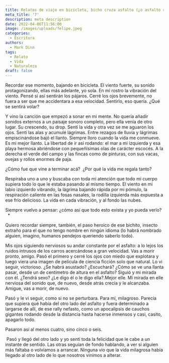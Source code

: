 ```yaml
---
title: Relatos de viaje en bicicleta, bicho cruza asfalto (¿o asfalto cruza bosque?)
meta_title: '?'
description: meta description
date: 2022-04-06T11:56:00
image: /images/uploads/felipe.jpeg
categories:
  - Escritura
authors:
  - Mark Dinn
tags:
  - Relato
  - Vida
  - Naturaleza
draft: false
---
```

Recordar ese momento, bajando en bicicleta. El viento fuerte, su sonido protagonizando, ellas más adelante, yo sola. En mi rostro la vibración del viento. Pensé si así sentirán los pájaros. Cerré los ojos brevemente, no fuera a ser que me accidentara a esa velocidad. Sentirlo, eso quería. ¿Qué se sentirá volar?

Y vino la canción que empezó a sonar en mi mente. No quería añadir sonidos externos a un paisaje sonoro completo, pero ella venía de otro lugar. Su crescendo, su drop. Sentí la vida y otra vez se me aguaron los ojos. Sentí las alas y acumulé lágrimas. Entre rezagos de lluvia y lágrimas empiscinándose bajó el llanto. Siempre lloro cuando la vida me conmueve. Es mi mejor llanto. La libertad de ir así rodando: el mar a mi izquierda y esa playa hermosa abriéndose con pequeñísimas olas de carácter escocés. A la derecha el verde del campo y las fincas como de pinturas, con sus vacas, ovejas y rollos enormes de paja. 

¿Cómo fue que vine a terminar acá? 
¿Por qué la vida me regala tanto? 

Respiraba uno a uno y buscaba con toda mi atención que todo mi cuerpo supiera todo lo que le estaba pasando al mismo tiempo. El viento en mi labio izquierdo vibrando, la lágrima bajando rápida por mi pómulo, la respiración caliente en las fosas nasales, la rodilla izquierda más expuesta a ese frío delicioso. La vida en cada vibración, y al fondo las nubes. 

Siempre vuelvo a pensar: ¿cómo así que todo esto exista y yo pueda verlo? 
 
\*

Quiero recordar siempre, también, el paso heroico de ese bichito, insecto extraño para el que no tengo nombre en ningún idioma (lo habrá nombrado alguien, imagino, humanos pendejos queriendo saberlo todo). 

Mis ojos siguiendo nerviosos su andar constante por el asfalto: a lo lejos los ruidos intrusos de los carros acercándose a gran velocidad. Vas a morir pronto, amigo. Pasó el primero y cerré los ojos con miedo que explotara y luego viera una imagen de película de ciencia ficción solo que natural. Lo vi seguir, victorioso. ¿Se habrá asustado? ¿Escuchará? ¿Cómo se ve una llanta pasar, desde un de centímetro de altura en el asfalto? Siguió y mi mirada con él. ¿Tendrá sexo? ¿Le digo él o le digo ella?.Mejor elle. Mi mirada en elle nerviosa del sonido que, de nuevo, desde atrás crecía y le alcanzaba. Amigue, vas a morir, de nuevo. 

Pasó y le vi seguir, como si no se perturbara. Para mí, milagroso. Parecía que supiera qué había del otro lado del asfalto y fuera determinado a largarse de allí, de ese rally nefasto, como un apocalipsis de cauchos gigantes rodando desde la distancia hasta hacerse inmensos y casi, casito, apagarlo todo.  

Pasaron así al menos cuatro, sino cinco o seis. 

 Pasó y llegó del otro lado y yo sentí toda la felicidad que le cabe a un instante de sentido. Las otras seguían de fondo hablando, a ver si alguien más faltaba o volvíamos a arrancar. Ninguna vio que la vida milagrosa había llegado al otro lado de lo que nosotros vinimos a alterar.
